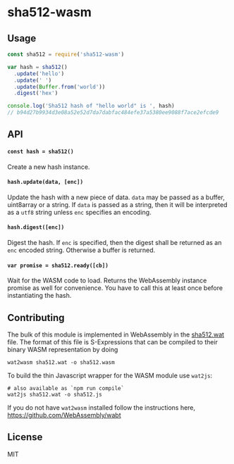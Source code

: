 # sha512-wasm
## Usage
```js
const sha512 = require('sha512-wasm')

var hash = sha512()
  .update('hello')
  .update(' ')
  .update(Buffer.from('world'))
  .digest('hex')

console.log('Sha512 hash of "hello world" is ', hash)
// b94d27b9934d3e08a52e52d7da7dabfac484efe37a5380ee9088f7ace2efcde9
```

## API
#### `const hash = sha512()`

Create a new hash instance.

#### `hash.update(data, [enc])`

Update the hash with a new piece of data. `data` may be passed as a buffer, uint8array or a string. If `data` is passed as a string, then it will be interpreted as a `utf8` string unless `enc` specifies an encoding.

#### `hash.digest([enc])`

Digest the hash. If `enc` is specified, then the digest shall be returned as an `enc` encoded string. Otherwise a buffer is returned.

#### `var promise = sha512.ready([cb])`

Wait for the WASM code to load. Returns the WebAssembly instance promise as well for convenience.
You have to call this at least once before instantiating the hash.

## Contributing

The bulk of this module is implemented in WebAssembly in the [sha512.wat](sha512.wat) file.
The format of this file is S-Expressions that can be compiled to their binary WASM representation by doing

```
wat2wasm sha512.wat -o sha512.wasm
```

To build the thin Javascript wrapper for the WASM module use `wat2js`:

```
# also available as `npm run compile`
wat2js sha512.wat -o sha512.js
```

If you do not have `wat2wasm` installed follow the instructions here, https://github.com/WebAssembly/wabt

## License

MIT
